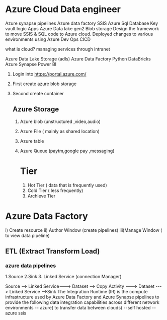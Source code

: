 # Azure Cloud Data engineer
 Azure synapse pipelines
 Azure data factory
 SSIS
Azure Sql Database
Key vault
logic Apps
Azure Data lake gen2
Blob storage 
Design the framework to move SSIS & SQL code to Azure cloud.
Deployed changes to various environments using Azure Dev Ops CICD


what is cloud?
managing services through intranet 


Azure Data Lake Storage (adls)
Azure Data Factory
Python
DataBricks
Azure Synapse
Power BI

1) Login into https://portal.azure.com/
2) First create azure blob storage
3) Second create container

   ## Azure Storage
    1. Azure blob (unstructured ,video,audio)
    2. Azure File ( mainly as shared location)
    3. Azure table
    4. Azure Queue (paytm,google pay ,messaging)
  
       # Tier
       1. Hot Tier ( data that is frequently used)
       2. Cold Tier ( less frequently)
       3. Archieve Tier
       


# Azure Data Factory

i) Create resource 
ii) Author Window (create pipelines)
iii)Manage Window ( to view data pipeline)






## ETL (Extract Transform Load)

### azure data pipelines
  1.Source
  2.Sink
  3. Linked Service (connection Manager)

  Source --> Linked Service---> Dataset --> Copy Activity ---> Dataset ---> Linked Service -->Sink                                                                                           The Integration Runtime (IR) is the compute infrastructure used by Azure Data Factory and Azure Synapse pipelines to provide the following data integration capabilities across different network environments
  -- azure( to transfer data between clouds)
  --self hosted
  --azure ssis 
